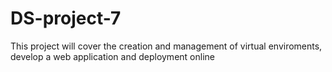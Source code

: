 # DS-project-7
This project will cover the creation and management of virtual enviroments, develop a web application and deployment online
